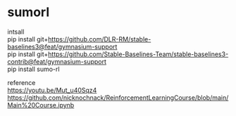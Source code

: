 # sumorl

intsall  
pip install git+https://github.com/DLR-RM/stable-baselines3@feat/gymnasium-support  
pip install git+https://github.com/Stable-Baselines-Team/stable-baselines3-contrib@feat/gymnasium-support  
pip install sumo-rl  



reference   
https://youtu.be/Mut_u40Sqz4  
https://github.com/nicknochnack/ReinforcementLearningCourse/blob/main/Main%20Course.ipynb  
  
